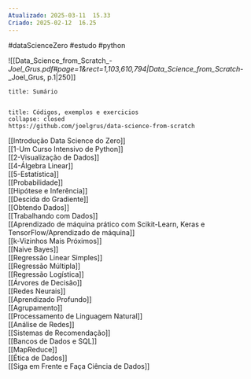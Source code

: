 ```yaml
---
Atualizado: 2025-03-11  15.33
Criado: 2025-02-12  16.25
---
```

#dataScienceZero #estudo #python 

![[Data_Science_from_Scratch_-_Joel_Grus.pdf#page=1&rect=1,103,610,794|Data_Science_from_Scratch_-_Joel_Grus, p.1|250]]


```ad-summary
title: Sumário


```



```ad-success
title: Códigos, exemplos e exercicios
collapse: closed
https://github.com/joelgrus/data-science-from-scratch

```




[[Introdução Data Science do Zero]]  
[[1-Um Curso Intensivo de Python]]      
[[2-Visualização de Dados]]  
[[4-Álgebra Linear]]  
[[5-Estatística]]  
[[Probabilidade]]  
[[Hipótese e Inferência]]  
[[Descida do Gradiente]]  
[[Obtendo Dados]]  
[[Trabalhando com Dados]]  
[[Aprendizado de máquina prático com Scikit-Learn, Keras e TensorFlow/Aprendizado de máquina]]  
[[k-Vizinhos Mais Próximos]]  
[[Naive Bayes]]  
[[Regressão Linear Simples]]  
[[Regressão Múltipla]]  
[[Regressão Logística]]  
[[Árvores de Decisão]]  
[[Redes Neurais]]  
[[Aprendizado Profundo]]  
[[Agrupamento]]  
[[Processamento de Linguagem Natural]]  
[[Análise de Redes]]  
[[Sistemas de Recomendação]]  
[[Bancos de Dados e SQL]]  
[[MapReduce]]  
[[Ética de Dados]]  
[[Siga em Frente e Faça Ciência de Dados]]